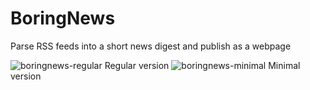 # BoringNews
Parse RSS feeds into a short news digest and publish as a webpage

![boringnews-regular](https://user-images.githubusercontent.com/11019122/158025423-a19297cc-be0f-43fe-9f4c-6e2a584fae24.jpg)
Regular version
![boringnews-minimal](https://user-images.githubusercontent.com/11019122/158025430-4023df6f-425c-46d5-97ca-ff8de06f05fc.jpg)
Minimal version
